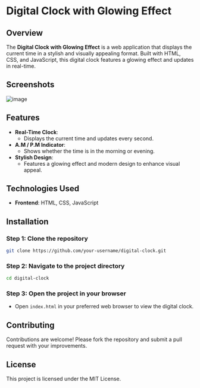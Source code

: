 # Digital Clock with Glowing Effect

## Overview
The **Digital Clock with Glowing Effect** is a web application that displays the current time in a stylish and visually appealing format. Built with HTML, CSS, and JavaScript, this digital clock features a glowing effect and updates in real-time.

## Screenshots
![image](https://github.com/user-attachments/assets/6f29060f-4968-4549-9b52-771b805257b9)


## Features
- **Real-Time Clock**: 
  - Displays the current time and updates every second.
- **A.M / P.M Indicator**: 
  - Shows whether the time is in the morning or evening.
- **Stylish Design**: 
  - Features a glowing effect and modern design to enhance visual appeal.

## Technologies Used
- **Frontend**: HTML, CSS, JavaScript

## Installation

### Step 1: Clone the repository
```bash
git clone https://github.com/your-username/digital-clock.git
```

### Step 2: Navigate to the project directory
```bash
cd digital-clock
```

### Step 3: Open the project in your browser
- Open `index.html` in your preferred web browser to view the digital clock.



## Contributing
Contributions are welcome! Please fork the repository and submit a pull request with your improvements.

## License
This project is licensed under the MIT License.
